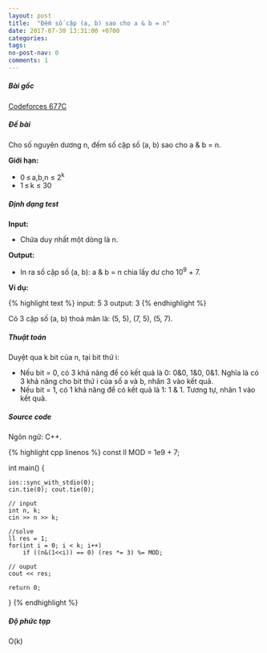 ```yaml
---
layout: post
title:  "Đếm số cặp (a, b) sao cho a & b = n"
date: 2017-07-30 13:31:00 +0700
categories:
tags:
no-post-nav: 0
comments: 1
---
```


##### **Bài gốc**
[Codeforces 677C](http://codeforces.com/problemset/problem/677/C)

##### **Đề bài**
Cho số nguyên dương n, đếm số cặp số (a, b) sao cho a & b = n.

**Giới hạn:**

* 0 ≤ a,b,n ≤ 2<sup>k</sub>
* 1 ≤ k ≤ 30

##### **Định dạng test**
**Input:**

* Chứa duy nhất một dòng là n.

**Output:**
* In ra số cặp số (a, b): a & b = n chia lấy dư cho 10<sup>9</sup> + 7.

**Ví dụ:**

{% highlight text %}
input:
5 3
output:
3
{% endhighlight %}

Có 3 cặp số (a, b) thoả mãn là: (5, 5), (7, 5), (5, 7).

##### **Thuật toán**

Duyệt qua k bit của n, tại bit thứ i:
* Nếu bit = 0, có 3 khả năng để có kết quả là 0: 0&0, 1&0, 0&1. Nghĩa là có 3 khả năng cho bit thứ i của số a và b, nhân 3 vào kết quả.
* Nếu bit = 1, có 1 khả năng để có kết quả là 1: 1 & 1. Tương tự, nhân 1 vào kết quả.

##### **Source code**

Ngôn ngữ: C++.

{% highlight cpp linenos %}
const ll MOD = 1e9 + 7;

int main() {

    ios::sync_with_stdio(0);
    cin.tie(0); cout.tie(0);

    // input
    int n, k;
    cin >> n >> k;

    //solve
    ll res = 1;
    for(int i = 0; i < k; i++)
        if ((n&(1<<i)) == 0) (res *= 3) %= MOD;

    // ouput
    cout << res;

    return 0;
}
{% endhighlight %}

##### **Độ phức tạp**
O(k)
